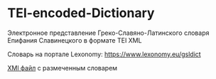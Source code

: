 # TEI-encoded-Dictionary

Электронное представление Греко-Славяно-Латинского словаря Епифания Славинецкого в формате TEI XML 

Словарь на портале Lexonomy: https://www.lexonomy.eu/gsldict

[XMl файл](https://github.com/wildmary/TEI-encoded-Dictionary/blob/main/dictionary_TEI.xml) с размеченным словарем
